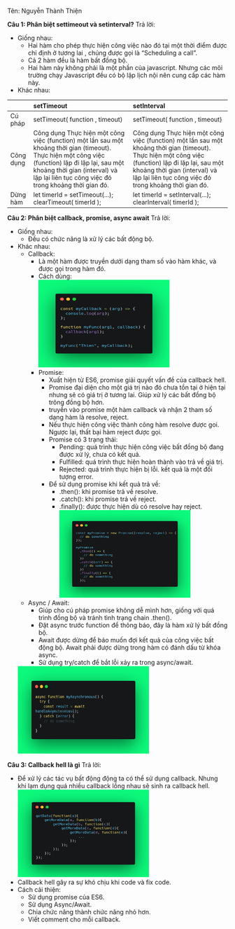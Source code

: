 Tên: Nguyễn Thành Thiện

<b>Câu 1: Phân biệt settimeout và setinterval?</b>
Trả lời:

- Giống nhau:
  - Hai hàm cho phép thực hiện công việc nào đó tại một thời điểm được chỉ định ở tương lai , chúng được gọi là “Scheduling a call”.
  - Cả 2 hàm đều là hàm bất đồng bộ.
  - Hai hàm này không phải là một phần của javascript. Nhưng các môi trường chạy Javascript đều có bộ lập lịch nội nên cung cấp các hàm này.
- Khác nhau:

|           | setTimeout                                                                                                                                                                                                                                  | setInterval                                                                                                                                                                                                                                 |
| :-------- | :------------------------------------------------------------------------------------------------------------------------------------------------------------------------------------------------------------------------------------------ | :------------------------------------------------------------------------------------------------------------------------------------------------------------------------------------------------------------------------------------------ |
| Cú pháp   | setTimeout( function , timeout)                                                                                                                                                                                                             | setTimeout( function , timeout)                                                                                                                                                                                                             |
| Công dụng | Công dụng Thực hiện một công việc (function) một lần sau một khoảng thời gian (timeout). Thực hiện một công việc (function) lặp đi lặp lại, sau một khoảng thời gian (interval) và lặp lại liên tục công việc đó trong khoảng thời gian đó. | Công dụng Thực hiện một công việc (function) một lần sau một khoảng thời gian (timeout). Thực hiện một công việc (function) lặp đi lặp lại, sau một khoảng thời gian (interval) và lặp lại liên tục công việc đó trong khoảng thời gian đó. |
| Dừng hàm  | let timerId = setTimeout(...);<br />clearTimeout( timerId );                                                                                                                                                                                | let timerId = setInterval(...);<br />clearInterval( timerId );                                                                                                                                                                              |

<b>Câu 2: Phân biệt callback, promise, async await</b>
Trả lời:

- Giống nhau:
  - Đều có chức năng là xử lý các bất động bộ.
- Khác nhau: 
    - Callback: 
        - Là một hàm được truyền dưới dạng tham số vào hàm khác, và được gọi trong hàm đó.<br /> 
        - Cách dùng:<br />
            <img  src='../image/callback.png' width='300px' height='200px' style="text-align:center" />
        - Promise:
            - Xuất hiện từ ES6, promise giải quyết vấn đề của callback hell.
            - Promise đại diện cho một giá trị nào đó chưa tồn tại ở hiện tại nhưng sẽ có giá trị ở tương lai. Giúp xử lý các bất đồng bộ trông đồng bộ hơn.
            - truyền vào promise một hàm callback và  nhận 2 tham số dạng hàm là resolve, reject.
            - Nếu thực hiện công việc thành công hàm resolve được goi. Ngược lại, thất bại hàm reject được gọi.
            - Promise có 3 trạng thái:
                - Pending: quá trình thực hiện công việc bất đồng bộ đang được xử lý, chưa có kết quả.
                - Fulfilled: quá trình thực hiện hoàn thành vào trả về giá trị.
                - Rejected: quá trình thực hiện bị lỗi. kết quả là một đối tượng error.
            - Để sử dụng promise khi kết quả trả về:
                - .then(): khi promise trả về resolve.
                - .catch(): khi promise trả về reject.
                - .finally(): được thực hiện dù có resolve hay reject. <br /><img  src='../image/promise.png' width='300px' height='200px' style="text-align:center" />
    - Async / Await: 
        - Giúp cho cú pháp promise không dễ mình hơn, giống với quá trình đồng bộ và tránh tình trạng chain .then().
        - Đặt async trước function để thông báo, đây là hàm xử lý bất đồng bộ.
        - Await được dừng để báo muốn đợi kết quả của công việc bất động bộ. Await phải được dừng trong hàm có đánh dấu từ khóa async.
        - Sử dụng try/catch để bắt lỗi xảy ra trong async/await.<br />
    <img  src='../image/async_await.png' width='300px' height='200px' style="text-align:center" />
<b>Câu 3: Callback hell là gì</b>
Trả lời:

- Để xử lý các tác vụ bất động động ta có thể sử dụng callback. Nhưng khi lạm dụng quá nhiều callback lồng nhau sẽ sinh ra callback hell.<br />
    <img  src='../image/callback-hell.png' width='300px' height='200px' style="text-align:center" />
- Callback hell gây ra sự khó chịu khi code và fix code.
- Cách cải thiện:
    - Sử dụng promise của ES6.
    - Sử dụng Async/Await.
    - Chia chức năng thành chức năng nhỏ hơn.
    - Viết comment cho mỗi callback.
